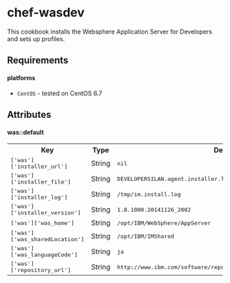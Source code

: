 # chef-wasdev

This cookbook installs the Websphere Application Server for Developers and sets up profiles.

Requirements
------------

#### platforms
- `CentOS` - tested on CentOS 6.7

Attributes
----------

#### was::default
<table>
  <tr>
    <th>Key</th>
    <th>Type</th>
    <th>Default</th>
  </tr>
  <tr>
    <td><tt>['was']['installer_url']</tt></td>
    <td>String</td>
    <td><tt>nil</tt></td>
  </tr>
  <tr>
    <td><tt>['was']['installer_file']</tt></td>
    <td>String</td>
    <td><tt>DEVELOPERSILAN.agent.installer.linux.gtk.x86_64.zip</tt></td>
  </tr>
  <tr>
    <td><tt>['was']['installer_log']</tt></td>
    <td>String</td>
    <td><tt>/tmp/im.install.log</tt></td>
  </tr>
  <tr>
    <td><tt>['was']['installer_version']</tt></td>
    <td>String</td>
    <td><tt>1.8.1000.20141126_2002</tt></td>
  </tr>
  <tr>
    <td><tt>['was']['was_home']</tt></td>
    <td>String</td>
    <td><tt>/opt/IBM/WebSphere/AppServer</tt></td>
  </tr>
  <tr>
    <td><tt>['was']['was_sharedLocation']</tt></td>
    <td>String</td>
    <td><tt>/opt/IBM/IMShared</tt></td>
  </tr>
  <tr>
    <td><tt>['was']['was_languageCode']</tt></td>
    <td>String</td>
    <td><tt>ja</tt></td>
  </tr>
  <tr>
    <td><tt>['was']['repository_url']</tt></td>
    <td>String</td>
    <td><tt>http://www.ibm.com/software/repositorymanager/V85WASDeveloperILAN</tt></td>
  </tr>
</table>
